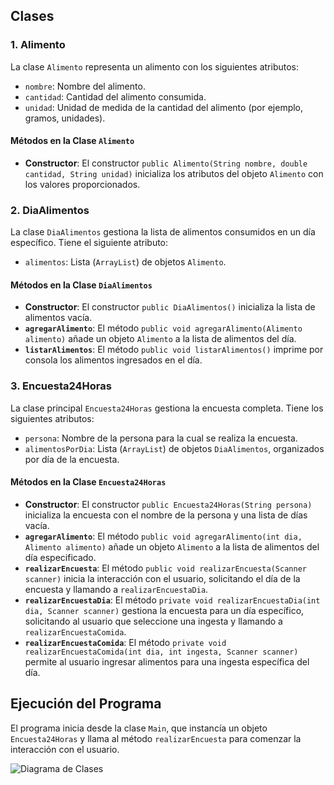 
## Clases

### 1. Alimento

La clase `Alimento` representa un alimento con los siguientes atributos:
- `nombre`: Nombre del alimento.
- `cantidad`: Cantidad del alimento consumida.
- `unidad`: Unidad de medida de la cantidad del alimento (por ejemplo, gramos, unidades).

#### Métodos en la Clase `Alimento`

- **Constructor**: El constructor `public Alimento(String nombre, double cantidad, String unidad)` inicializa los atributos del objeto `Alimento` con los valores proporcionados.

### 2. DiaAlimentos

La clase `DiaAlimentos` gestiona la lista de alimentos consumidos en un día específico. Tiene el siguiente atributo:
- `alimentos`: Lista (`ArrayList`) de objetos `Alimento`.

#### Métodos en la Clase `DiaAlimentos`

- **Constructor**: El constructor `public DiaAlimentos()` inicializa la lista de alimentos vacía.
- **`agregarAlimento`**: El método `public void agregarAlimento(Alimento alimento)` añade un objeto `Alimento` a la lista de alimentos del día.
- **`listarAlimentos`**: El método `public void listarAlimentos()` imprime por consola los alimentos ingresados en el día.

### 3. Encuesta24Horas

La clase principal `Encuesta24Horas` gestiona la encuesta completa. Tiene los siguientes atributos:
- `persona`: Nombre de la persona para la cual se realiza la encuesta.
- `alimentosPorDia`: Lista (`ArrayList`) de objetos `DiaAlimentos`, organizados por día de la encuesta.

#### Métodos en la Clase `Encuesta24Horas`

- **Constructor**: El constructor `public Encuesta24Horas(String persona)` inicializa la encuesta con el nombre de la persona y una lista de días vacía.
- **`agregarAlimento`**: El método `public void agregarAlimento(int dia, Alimento alimento)` añade un objeto `Alimento` a la lista de alimentos del día especificado.
- **`realizarEncuesta`**: El método `public void realizarEncuesta(Scanner scanner)` inicia la interacción con el usuario, solicitando el día de la encuesta y llamando a `realizarEncuestaDia`.
- **`realizarEncuestaDia`**: El método `private void realizarEncuestaDia(int dia, Scanner scanner)` gestiona la encuesta para un día específico, solicitando al usuario que seleccione una ingesta y llamando a `realizarEncuestaComida`.
- **`realizarEncuestaComida`**: El método `private void realizarEncuestaComida(int dia, int ingesta, Scanner scanner)` permite al usuario ingresar alimentos para una ingesta específica del día.

## Ejecución del Programa

El programa inicia desde la clase `Main`, que instancía un objeto `Encuesta24Horas` y llama al método `realizarEncuesta` para comenzar la interacción con el usuario.

![Diagrama de Clases](https://www.plantuml.com/plantuml/uml/bPB1IiGm48RlUOevjjXUn5CGsKK53nu4ds2s2IMGJcII2Yg-kzbeqhGhojwQoJzVlacpym4vp9CLOh3eFUojcJG51ny2e0Toqu6rXEV0XiPK6f22KQWaA3SVh4x5cL9foLqKKhDcT2U0RjFTYiziSsSmO_oF4UQrX3qplZqQ7wvpw2QTN7SrRIhXo7f4BawP8ejcA-7L6PNIDZAH5qRUArxtDCmwPYwl7XnZLdlHx1rXdcEj--GuUjNIjMOItsAR3V3tKTIHQYXqyFTGhEF-Et8-fF434ccEzE-F9ToVXADhTT0vdRTkCgfkZeF4-d-eUDNbAVQzM_rJKI_IxkRYXDXfKiTN_GK0)

